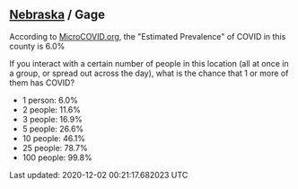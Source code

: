
## [Nebraska](/united-states/nebraska) / Gage

According to [MicroCOVID.org](http://microcovid.org),
the "Estimated Prevalence" of COVID in this county is 6.0%

If you interact with a certain number of people in this location
(all at once in a group, or spread out across the day), what is the chance that
1 or more of them has COVID?

- 1 person: 6.0%
- 2 people: 11.6%
- 3 people: 16.9%
- 5 people: 26.6%
- 10 people: 46.1%
- 25 people: 78.7%
- 100 people: 99.8%

Last updated: 2020-12-02 00:21:17.682023 UTC
